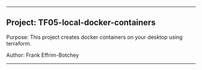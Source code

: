 --------------------------------------------------------------------------------
## Project: TF05-local-docker-containers

Purpose: This project creates docker containers on your desktop using terraform.

Author: Frank Effrim-Botchey

--------------------------------------------------------------------------------

